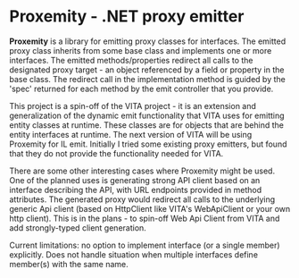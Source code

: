 # Proxemity - .NET proxy emitter

**Proxemity** is a library for emitting proxy classes for interfaces. The emitted proxy class inherits from some base class and implements one or more interfaces. The emitted methods/properties redirect all calls to the designated proxy target - an object referenced by a field or property in the base class. The redirect call in the implementation method is guided by the 'spec' returned for each method by the emit controller that you provide. 

This project is a spin-off of the VITA project - it is an extension and generalization of the dynamic emit functionality that VITA uses for emitting entity classes at runtime. These classes are for objects that are behind the entity interfaces at runtime. The next version of VITA will be using Proxemity for IL emit. Initially I tried some existing proxy emitters, but found that they do not provide the functionality needed for VITA. 

There are some other interesting cases where Proxemity might be used. One of the planned uses is generating strong API client based on an interface describing the API, with URL endpoints provided in method attributes. The generated proxy would redirect all calls to the underlying generic Api client (based on HttpClient like VITA's WebApiClient or your own http client). This is in the plans - to spin-off Web Api Client from VITA and add strongly-typed client generation. 

Current limitations: no option to implement interface (or a single member) explicitly. Does not handle situation when multiple interfaces define member(s) with the same name. 


 



